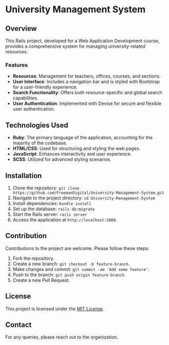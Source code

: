 # University Management System

## Overview
This Rails project, developed for a Web Application Development course, provides a comprehensive system for managing university-related resources.

### Features
- **Resources**: Management for teachers, offices, courses, and sections.
- **User Interface**: Includes a navigation bar and is styled with Bootstrap for a user-friendly experience.
- **Search Functionality**: Offers both resource-specific and global search capabilities.
- **User Authentication**: Implemented with Devise for secure and flexible user authentication.

## Technologies Used
- **Ruby**: The primary language of the application, accounting for the majority of the codebase.
- **HTML/CSS**: Used for structuring and styling the web pages.
- **JavaScript**: Enhances interactivity and user experience.
- **SCSS**: Utilized for advanced styling scenarios.

## Installation
1. Clone the repository: `git clone https://github.com/FreemanDigital/University-Management-System.git`
2. Navigate to the project directory: `cd University-Management-System`
3. Install dependencies: `bundle install`
4. Set up the database: `rails db:migrate`
5. Start the Rails server: `rails server`
6. Access the application at `http://localhost:3000`.

## Contribution
Contributions to the project are welcome. Please follow these steps:
1. Fork the repository.
2. Create a new branch: `git checkout -b feature-branch`.
3. Make changes and commit: `git commit -am 'Add some feature'`.
4. Push to the branch: `git push origin feature-branch`.
5. Create a new Pull Request.

## License
This project is licensed under the [MIT License](LICENSE).

## Contact
For any queries, please reach out to the organization.
